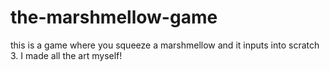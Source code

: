 # the-marshmellow-game
this is a game where you squeeze a marshmellow and it inputs into scratch 3. I made all the art myself!
